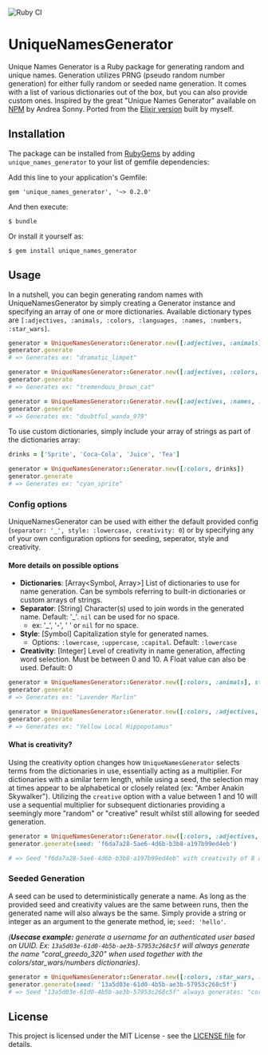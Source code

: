 ![Ruby CI](https://github.com/jongirard/unique_names_generator_ruby/actions/workflows/ruby.yml/badge.svg)

# UniqueNamesGenerator

Unique Names Generator is a Ruby package for generating random and unique names. Generation utilizes PRNG (pseudo random number generation) for either fully random or seeded name generation. It comes with a list of various dictionaries out of the box, but you can also provide custom ones. Inspired by the great "Unique Names Generator" available on [NPM](https://www.npmjs.com/package/unique-names-generator) by Andrea Sonny. Ported from the [Elixir version](https://github.com/jongirard/unique_names_generator) built by myself.

## Installation

The package can be installed from [RubyGems](https://rubygems.org/gems/unique_names_generator)
by adding `unique_names_generator` to your list of gemfile dependencies:

Add this line to your application's Gemfile:

```
gem 'unique_names_generator', '~> 0.2.0'
```

And then execute:

```
$ bundle
```

Or install it yourself as:

```
$ gem install unique_names_generator
```

## Usage

In a nutshell, you can begin generating random names with UniqueNamesGenerator by simply creating a Generator instance and specifying an array of one or more dictionaries. Available dictionary types are `[:adjectives, :animals, :colors, :languages, :names, :numbers, :star_wars]`.

```ruby
generator = UniqueNamesGenerator::Generator.new([:adjectives, :animals])
generator.generate
# => Generates ex: "dramatic_limpet"

generator = UniqueNamesGenerator::Generator.new([:adjectives, :colors, :animals])
generator.generate
# => Generates ex: "tremendous_brown_cat"

generator = UniqueNamesGenerator::Generator.new([:adjectives, :names, :numbers])
generator.generate
# => Generates ex: "doubtful_wanda_979"
```

To use custom dictionaries, simply include your array of strings as part of the dictionaries array:

```ruby
drinks = ['Sprite', 'Coca-Cola', 'Juice', 'Tea']

generator = UniqueNamesGenerator::Generator.new([:colors, drinks])
generator.generate
# => Generates ex: "cyan_sprite"
```

### Config options

UniqueNamesGenerator can be used with either the default provided config (`separator: '_', style: :lowercase, creativity: 0`) or by specifying any of your own configuration options for seeding, seperator, style and creativity.

#### More details on possible options
- **Dictionaries**: [Array<Symbol, Array<String>>] List of dictionaries to use for name generation. Can be symbols referring to built-in dictionaries or custom arrays of strings.
- **Separator**: [String] Character(s) used to join words in the generated name. Default: '_'. `nil` can be used for no space.
  - ex: '_', '-', ' ' or `nil` for no space.
- **Style**: [Symbol] Capitalization style for generated names.
  - Options: `:lowercase`, `:uppercase`, `:capital`. Default: `:lowercase`
- **Creativity**: [Integer] Level of creativity in name generation, affecting word selection. Must be between 0 and 10. A Float value can also be used. Default: 0

```ruby
generator = UniqueNamesGenerator::Generator.new([:colors, :animals], style: :capital, separator: ' ')
generator.generate
# => Generates ex: "Lavender Marlin"

generator = UniqueNamesGenerator::Generator.new([:colors, :adjectives, :animals], creativity: 8, style: :capital, separator: ' ')
generator.generate
# => Generates ex: "Yellow Local Hippopotamus"
```

#### What is creativity?
Using the creativity option changes how `UniqueNamesGenerator` selects terms from the dictionaries in use, essentially acting as a multiplier. For dictionaries with a similar term length, while using a seed, the selection may at times appear to be alphabetical or closely related (ex: "Amber Anakin Skywalker"). Utilizing the `creative` option with a value between 1 and 10 will use a sequential multiplier for subsequent dictionaries providing a seemingly more "random" or "creative" result whilst still allowing for seeded generation.

```ruby
generator = UniqueNamesGenerator::Generator.new([:colors, :adjectives, :animals], creativity: 8)
generator.generate(seed: 'f6da7a28-5ae6-4d6b-b3b8-a197b99ed4eb')

# => Seed "f6da7a28-5ae6-4d6b-b3b8-a197b99ed4eb" with creativity of 8 always generates: "plum_flying_cobra"
```

### Seeded Generation

A seed can be used to deterministically generate a name. As long as the provided seed and creativity values are the same between runs, then the generated name will also always be the same. Simply provide a string or integer as an argument to the generate method, ie; `seed: 'hello'`. 

_(**Usecase example:** generate a username for an authenticated user based on UUID. Ex: `13a5d03e-61d0-4b5b-ae3b-57953c268c5f` will always generate the name "coral_greedo_320" when used together with the colors/star_wars/numbers dictionaries)._

```ruby
generator = UniqueNamesGenerator::Generator.new([:colors, :star_wars, :numbers])
generator.generate(seed: '13a5d03e-61d0-4b5b-ae3b-57953c268c5f')
# => Seed "13a5d03e-61d0-4b5b-ae3b-57953c268c5f" always generates: "coral_greedo_320"
```

## License
This project is licensed under the MIT License - see the [LICENSE file](https://github.com/jongirard/unique_names_generator_ruby/blob/development/LICENSE) for details.